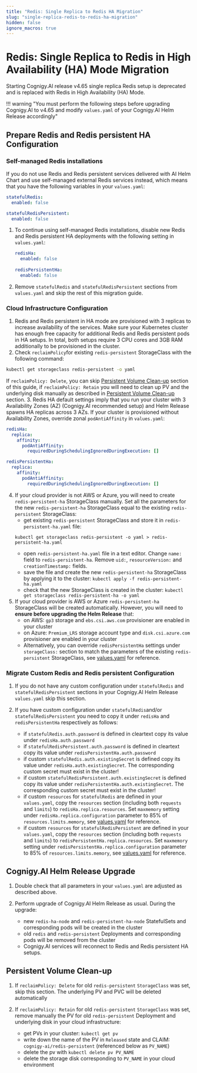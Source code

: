 ```yaml
---
title: "Redis: Single Replica to Redis HA Migration"
slug: "single-replica-redis-to-redis-ha-migration"
hidden: false
ignore_macros: true
---
```

# Redis: Single Replica to Redis in High Availability (HA) Mode Migration

Starting Cognigy.AI release v4.65 single replica Redis setup is deprecated and is replaced with Redis in High 
Availability (HA) Mode.

!!! warning "You must perform the following steps before upgrading Cognigy.AI to v4.65 and modify `values.yaml` of your Cognigy.AI Helm Release accordingly"

## Prepare Redis and Redis persistent HA Configuration 

### Self-managed Redis installations

If you do not use Redis and Redis persistent services delivered with AI Helm Chart and use self-managed external Redis services
instead, which means that you have the following variables in your `values.yaml`:
```yaml
statefulRedis:
  enabled: false

statefulRedisPersistent:
  enabled: false
```
1. To continue using self-managed Redis installations, disable new Redis and Redis persistent HA deployments with the following setting in `values.yaml`:
   ```yaml
   redisHa:
     enabled: false
     
   redisPersistentHa:
     enabled: false
   ```
2. Remove `statefulRedis` and `statefulRedisPersistent` sections from `values.yaml` and skip the rest of this migration guide.
   

### Cloud Infrastructure Configuration 

1. Redis and Redis persistent in HA mode are provisioned with 3 replicas to increase availability of the services. Make 
sure your Kubernetes cluster has enough free capacity for additional Redis and Redis persistent pods in HA setups. 
In total, both setups require 3 CPU cores and 3GB RAM additionally to be provisioned in the cluster.
2. Check `reclaimPolicy`for existing `redis-persistent` StorageClass with the following command:
```bash
kubectl get storageclass redis-persistent -o yaml
```
If `reclaimPolicy: Delete`, you can skip [Persistent Volume Clean-up](#persistent-volume-clean-up) section of this guide, if `reclaimPolicy: Retain` you will need to clean up PV and the underlying disk manually as described in [Persistent Volume Clean-up](#persistent-volume-clean-up) section.
3. Redis HA default settings imply that you run your cluster with 3 Availability Zones (AZ) (Cognigy.AI recommended setup) and
Helm Release spawns HA replicas across 3 AZs. If your cluster is provisioned without Availability Zones, override zonal `podAntiAffinity` in `values.yaml`:
```yaml
redisHa:
  replica:
    affinity:
      podAntiAffinity:
        requiredDuringSchedulingIgnoredDuringExecution: []

redisPersistentHa:
  replica:
    affinity:
      podAntiAffinity:
        requiredDuringSchedulingIgnoredDuringExecution: []
```
4. If your cloud provider is not AWS or Azure, you will need to create `redis-persistent-ha` StorageClass manually. Set all
the parameters for the new `redis-persistent-ha` StorageClass equal to the existing `redis-persistent` StorageClass: 
    * get existing `redis-persistent` StorageClass and store it in `redis-persistent-ha.yaml` file:
    ```shell
    kubectl get storageclass redis-persistent -o yaml > redis-persistent-ha.yaml
    ```
    * open `redis-persistent-ha.yaml` file in a text editor. Change `name:` field to `redis-persistent-ha`. Remove `uid:`, `resourceVersion:` and `creationTimestamp:` fields.
    * save the file and create the new `redis-persistent-ha` StorageClass by applying it to the cluster: `kubectl apply -f redis-persistent-ha.yaml` 
    * check that the new StorageClass is created in the cluster: `kubectl get storageclass redis-persistent-ha -o yaml`
5. If your cloud provider is AWS or Azure `redis-persistent-ha` StorageClass will be created automatically. However, you will need to **ensure before upgrading the Helm Release** that: 
     * on AWS: `gp3` storage and `ebs.csi.aws.com` provisioner are enabled in your cluster
     * on Azure: `Premium_LRS` storage account type and `disk.csi.azure.com` provisioner are enabled in your cluster
     * Alternatively, you can override `redisPersistentHa` settings under `storageClass:` section to match the parameters of the existing `redis-persistent` StorageClass, see [values.yaml](https://github.com/Cognigy/cognigy-ai-helm-chart/blob/main/values.yaml) for reference.

### Migrate Custom Redis and Redis persistent Configuration 

1. If you do not have any custom configuration under `statefulRedis` and `statefulRedisPersistent` sections in your 
Cognigy.AI Helm Release `values.yaml` skip this section. 
2. If you have custom configuration under `statefulRedis`and/or `statefulRedisPersistent` you need to copy it under `redisHa`
and `redisPersistentHa` respectively as follows:

    * if `statefulRedis.auth.password` is defined in cleartext copy its value under `redisHa.auth.password`
    * if `statefulRedisPersistent.auth.password` is defined in cleartext copy its value under `redisPersistentHa.auth.password`
    * if custom `statefulRedis.auth.existingSecret` is defined copy its value under `redisHa.auth.existingSecret`. The corresponding custom secret must exist in the cluster! 
    * if custom `statefulRedisPersistent.auth.existingSecret` is defined copy its value under `redisPersistentHa.auth.existingSecret`. The corresponding custom secret must exist in the cluster!
    * if custom `resources` for `statefulRedis` are defined in your `values.yaml`, copy the `resources` section (including both `requests` and `limits`) to  `redisHa.replica.resources`. Set `maxmemory` setting under `redisHa.replica.configuration` parameter to 85% of `resources.limits.memory`, see [values.yaml](https://github.com/Cognigy/cognigy-ai-helm-chart/blob/main/values.yaml) for reference. 
    * if custom `resources` for `statefulRedisPersistent` are defined in your `values.yaml`, copy the `resources` section (including both `requests` and `limits`) to  `redisPersistentHa.replica.resources`. Set `maxmemory` setting under `redisPersistentHa.replica.configuration` parameter to 85% of `resources.limits.memory`, see [values.yaml](https://github.com/Cognigy/cognigy-ai-helm-chart/blob/main/values.yaml) for reference.

## Cognigy.AI Helm Release Upgrade
1. Double check that all parameters in your `values.yaml` are adjusted as described above.
2. Perform upgrade of Cognigy.AI Helm Release as usual. During the upgrade:

    * new `redis-ha-node` and `redis-persistent-ha-node` StatefulSets and corresponding pods will be created in the cluster
    * old `redis` and `redis-persistent` Deployments and corresponding pods will be removed from the cluster
    * Cognigy.AI services will reconnect to Redis and Redis persistent HA setups.

## Persistent Volume Clean-up
1. If `reclaimPolicy: Delete` for old `redis-persistent` `StorageClass` was set, skip this section. The underlying PV and PVC will be deleted automatically
2. If `reclaimPolicy: Retain` for old `redis-persistent` `StorageClass` was set, remove manually the PV for old `redis-persistent` Deployment and underlying disk in your cloud infrastructure:

    * get PVs in your cluster: `kubectl get pv`
    * write down the name of the PV in `Released` state and CLAIM: `cognigy-ai/redis-persistent` (referenced below as `PV_NAME`)
    * delete the pv with `kubectl delete pv PV_NAME`
    * delete the storage disk corresponding to `PV_NAME` in your cloud environment

